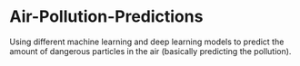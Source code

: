 # Air-Pollution-Predictions
Using different machine learning and deep learning models to predict the amount of dangerous particles in the air (basically predicting the pollution).
